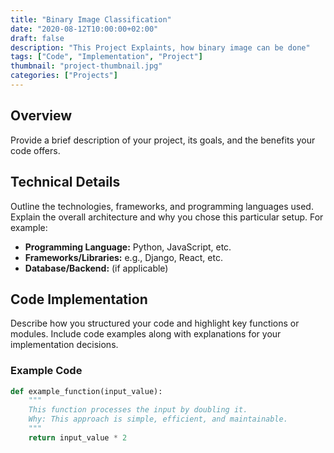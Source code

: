 ```yaml
---
title: "Binary Image Classification"
date: "2020-08-12T10:00:00+02:00"
draft: false
description: "This Project Explaints, how binary image can be done"
tags: ["Code", "Implementation", "Project"]
thumbnail: "project-thumbnail.jpg"
categories: ["Projects"]
---
```


## Overview

Provide a brief description of your project, its goals, and the benefits your code offers.

## Technical Details

Outline the technologies, frameworks, and programming languages used. Explain the overall architecture and why you chose this particular setup. For example:

- **Programming Language:** Python, JavaScript, etc.
- **Frameworks/Libraries:** e.g., Django, React, etc.
- **Database/Backend:** (if applicable)

## Code Implementation

Describe how you structured your code and highlight key functions or modules. Include code examples along with explanations for your implementation decisions.

### Example Code

```python
def example_function(input_value):
    """
    This function processes the input by doubling it.
    Why: This approach is simple, efficient, and maintainable.
    """
    return input_value * 2
